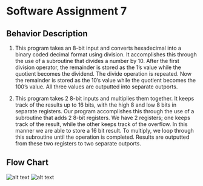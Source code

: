 # Software Assignment 7

## Behavior Description

1. This program takes an 8-bit input and converts hexadecimal into a binary coded decimal format using division. It accomplishes this through the use of a subroutine that divides a number by 10. After the first division operator, the remainder is stored as the 1’s value while the quotient becomes the dividend. The divide operation is repeated. Now the remainder is stored as the 10’s value while the quotient becomes the 100’s value. All three values are outputted into separate outports.

2. This program takes 2 8-bit inputs and multiplies them together. It keeps track of the results up to 16 bits, with the high 8 and low 8 bits in separate registers. Our program accomplishes this through the use of a subroutine that adds 2 8-bit registers. We have 2 registers; one keeps track of the result, while the other keeps track of the overflow. In this manner we are able to store a 16 bit result. To multiply, we loop through this subroutine until the operation is completed. Results are outputted from these two registers to two separate outports.

## Flow Chart
![alt text](https://i.imgur.com/C2xLWWA.png)
![alt text](https://i.imgur.com/rNiDFSm.png)
